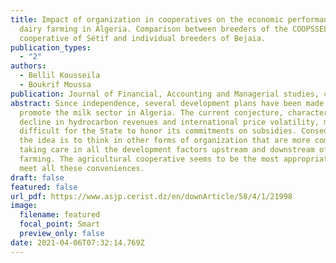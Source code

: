 ```yaml
---
title: Impact of organization in cooperatives on the economic performance of
  dairy farming in Algeria. Comparison between breeders of the COOPSSEL
  cooperative of Sétif and individual breeders of Bejaia.
publication_types:
  - "2"
authors:
  - Bellil Kousseila
  - Boukrif Moussa
publication: Journal of Financial, Accounting and Managerial studies, 4(1), 55-69.
abstract: Since independence, several development plans have been made to
  promote the milk sector in Algeria. The current conjecture, characterized by a
  decline in hydrocarbon revenues and international price volatility, makes it
  difficult for the State to honor its commitments on subsidies. Consequently,
  the idea is to think in other forms of organization that are more competitive,
  taking care in all the development factors upstream and downstream of dairy
  farming. The agricultural cooperative seems to be the most appropriate form to
  meet all these conveniences.
draft: false
featured: false
url_pdf: https://www.asjp.cerist.dz/en/downArticle/58/4/1/21998
image:
  filename: featured
  focal_point: Smart
  preview_only: false
date: 2021-04-06T07:32:14.769Z
---
```


